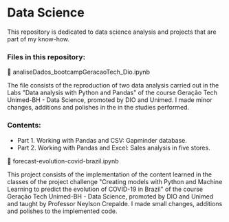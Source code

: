 # Data Science

This repository is dedicated to data science analysis and projects that are part of my know-how.

### Files in this repository:

📁 analiseDados_bootcampGeracaoTech_Dio.ipynb

The file consists of the reproduction of two data analysis carried out in the Labs "Data analysis with Python and Pandas" of the course Geração Tech Unimed-BH - Data Science, promoted by DIO and Unimed. I made minor changes, additions and polishes in the in the studies performed.

### Contents:
- Part 1. Working with Pandas and CSV: Gapminder database.
- Part 2. Working with Pandas and Excel: Sales analysis in five stores.

📁 forecast-evolution-covid-brazil.ipynb

This project consists of the implementation of the content learned in the classes of the project challenge "Creating models with Python and Machine Learning to predict the evolution of COVID-19 in Brazil" of the course Geração Tech Unimed-BH - Data Science, promoted by DIO and Unimed and taught by Professor Neylson Crepalde. I made small changes, additions and polishes to the implemented code.
